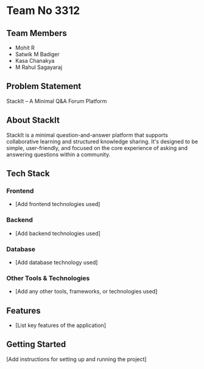 # Team No 3312

## Team Members
- Mohit R 
- Satwik M Badiger
- Kasa Chanakya
- M Rahul Sagayaraj

## Problem Statement
StackIt – A Minimal Q&A Forum Platform

## About StackIt
StackIt is a minimal question-and-answer platform that supports collaborative learning and structured knowledge sharing. It's designed to be simple, user-friendly, and focused on the core experience of asking and answering questions within a community.

## Tech Stack
### Frontend
- [Add frontend technologies used]

### Backend
- [Add backend technologies used]

### Database
- [Add database technology used]

### Other Tools & Technologies
- [Add any other tools, frameworks, or technologies used]

## Features
- [List key features of the application]

## Getting Started
[Add instructions for setting up and running the project]


